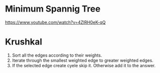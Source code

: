 # Minimum Spannig Tree

https://www.youtube.com/watch?v=4ZlRH0eK-qQ

# Krushkal

1. Sort all the edges according to their weights. 
2. Iterate through the smallest weighted edge to greater weighted edges.
3. If the selected edge create cyele skip it. Otherwise add it to the answer.
